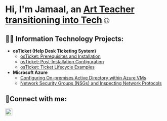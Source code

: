 <h1>Hi, I'm Jamaal, an <a href="https://www.linkedin.com/in/jamaal-gamble-9b193256/">Art Teacher transitioning into Tech</a>☺</h1>

<h2>👨‍💻 Information Technology Projects:</h2>

- <b>osTicket (Help Desk Ticketing System)</b>
  - [osTicket: Prerequisites and Installation](https://github.com/jgamblejoj/osticket-prereqs)
  - [osTicket: Post-Installation Configuration](https://github.com/jgamblejoj/post-install-config)
  - [osTicket: Ticket Lifecycle Examples](https://github.com/jgamblejoj/ticket-lifecycle)
- <b>Microsoft Azure</b>
  - [Configuring On-premises Active Directory within Azure VMs](https://github.com/jgamblejoj/configure-ad)
  - [Network Security Groups (NSGs) and Inspecting Network Protocols](https://github.com/jgamblejoj/azure-network-protocols)

<h2>🤳Connect with me:</h2>

[<img align="left" alt="Jamaal | LinkedIn" width="22px" src="https://cdn.jsdelivr.net/npm/simple-icons@v3/icons/linkedin.svg" />][linkedin]

[linkedin]: https://www.linkedin.com/in/jamaal-gamble-9b193256/

